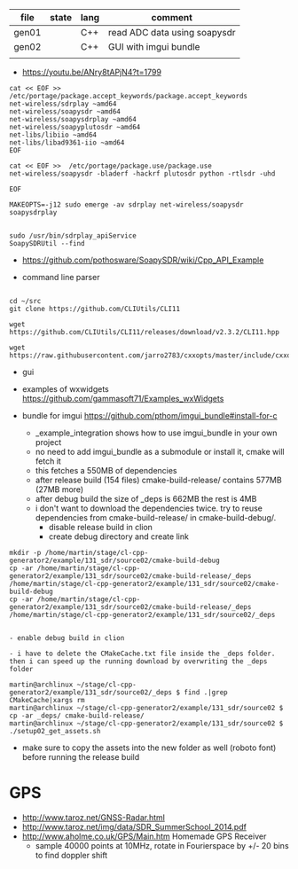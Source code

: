 | file  | state | lang | comment                      |
|-------|-------|------|------------------------------|
| gen01 |       | C++  | read ADC data using soapysdr |
| gen02 |       | C++  | GUI with imgui bundle        |
|       |       |      |                              |


- https://youtu.be/ANry8tAPjN4?t=1799
```
cat << EOF >>  /etc/portage/package.accept_keywords/package.accept_keywords
net-wireless/sdrplay ~amd64
net-wireless/soapysdr ~amd64
net-wireless/soapysdrplay ~amd64
net-wireless/soapyplutosdr ~amd64
net-libs/libiio ~amd64
net-libs/libad9361-iio ~amd64
EOF

cat << EOF >>  /etc/portage/package.use/package.use
net-wireless/soapysdr -bladerf -hackrf plutosdr python -rtlsdr -uhd

EOF

MAKEOPTS=-j12 sudo emerge -av sdrplay net-wireless/soapysdr soapysdrplay


sudo /usr/bin/sdrplay_apiService 
SoapySDRUtil --find

```

- https://github.com/pothosware/SoapySDR/wiki/Cpp_API_Example


- command line parser

```

cd ~/src
git clone https://github.com/CLIUtils/CLI11

wget https://github.com/CLIUtils/CLI11/releases/download/v2.3.2/CLI11.hpp

wget https://raw.githubusercontent.com/jarro2783/cxxopts/master/include/cxxopts.hpp

```

- gui

- examples of wxwidgets https://github.com/gammasoft71/Examples_wxWidgets
- bundle for imgui https://github.com/pthom/imgui_bundle#install-for-c
  - _example_integration shows how to use imgui_bundle in your own project
  - no need to add imgui_bundle as a submodule or install it, cmake
    will fetch it
  - this fetches a 550MB of dependencies
  - after release build (154 files) cmake-build-release/ contains
    577MB (27MB more)
  - after debug build the size of _deps is 662MB the rest is 4MB
  - i don't want to download the dependencies twice. try to reuse
    dependencies from cmake-build-release/ in cmake-build-debug/.
    - disable release build in clion
	- create debug directory and create link
```
mkdir -p /home/martin/stage/cl-cpp-generator2/example/131_sdr/source02/cmake-build-debug
cp -ar /home/martin/stage/cl-cpp-generator2/example/131_sdr/source02/cmake-build-release/_deps /home/martin/stage/cl-cpp-generator2/example/131_sdr/source02/cmake-build-debug
cp -ar /home/martin/stage/cl-cpp-generator2/example/131_sdr/source02/cmake-build-release/_deps /home/martin/stage/cl-cpp-generator2/example/131_sdr/source02/_deps


```

    - enable debug build in clion

    - i have to delete the CMakeCache.txt file inside the _deps folder. then i can speed up the running download by overwriting the _deps folder
	
	
```
martin@archlinux ~/stage/cl-cpp-generator2/example/131_sdr/source02/_deps $ find .|grep CMakeCache|xargs rm
martin@archlinux ~/stage/cl-cpp-generator2/example/131_sdr/source02 $ cp -ar _deps/ cmake-build-release/
martin@archlinux ~/stage/cl-cpp-generator2/example/131_sdr/source02 $ ./setup02_get_assets.sh

```
- make sure to copy the assets into the new folder as well (roboto font) before running the release build


# GPS

- http://www.taroz.net/GNSS-Radar.html
- http://www.taroz.net/img/data/SDR_SummerSchool_2014.pdf
- http://www.aholme.co.uk/GPS/Main.htm Homemade GPS Receiver
  - sample 40000 points at 10MHz, rotate in Fourierspace by +/- 20
    bins to find doppler shift
